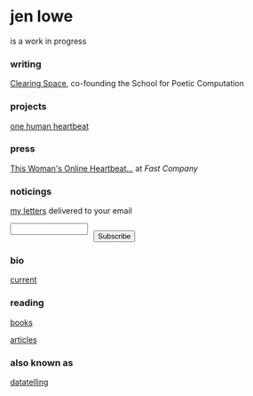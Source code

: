 # jen lowe

is a work in progress

### writing
[Clearing Space](http://stet.editorially.com/articles/clearing-space/), co-founding the School for Poetic Computation

### projects

[one human heartbeat](http://onehumanheartbeat.com/)

### press
[This Woman's Online Heartbeat...](http://www.fastcoexist.com/3028308/this-womans-online-heartbeat-will-make-you-think-about-big-data-and-the-quantified-self) at *Fast Company*

### noticings

 <form action="https://tinyletter.com/jenlowe" method="post" target="popupwindow" onsubmit="window.open('https://tinyletter.com/jenlowe', 'popupwindow', 'scrollbars=yes,width=800,height=600');return true"><p><label for="tlemail"><a href="https://tinyletter.com/jenlowe">my letters</a> delivered to your email</label></p><p><input type="text" style="width:140px;" name="email" id="tlemail" /></p><input type="hidden" value="1" name="embed"/><p style="margin-top:-22px; margin-left:150px;"><input type="submit" value="Subscribe" /></p></form>
         
### bio 
[current](http://jenlowe.net/bio)

### reading
[books](http://jenlowe.net/reading/books)

[articles](http://jenlowe.net/reading/unreadread)

### also known as 
[datatelling](http://datatelling.com)